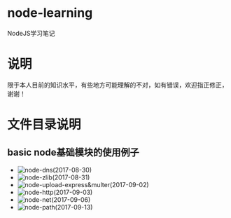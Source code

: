# node-learning
NodeJS学习笔记

# 说明
限于本人目前的知识水平，有些地方可能理解的不对，如有错误，欢迎指正修正，谢谢！

# 文件目录说明
## basic node基础模块的使用例子
 - ![node-dns(2017-08-30)](https://github.com/mvpzx/node-learning/tree/master/basic/node-dns)
 - ![node-zlib(2017-08-31)](https://github.com/mvpzx/node-learning/tree/master/basic/node-zlib)
 - ![node-upload-express&multer(2017-09-02)](https://github.com/mvpzx/node-learning/tree/master/basic/node-upload-express%26multer)
 - ![node-http(2017-09-03)](https://github.com/mvpzx/node-learning/tree/master/basic/node-http)
 - ![node-net(2017-09-06)](https://github.com/mvpzx/node-learning/tree/master/basic/node-net)
  - ![node-path(2017-09-13)](https://github.com/mvpzx/node-learning/tree/master/basic/node-path)
